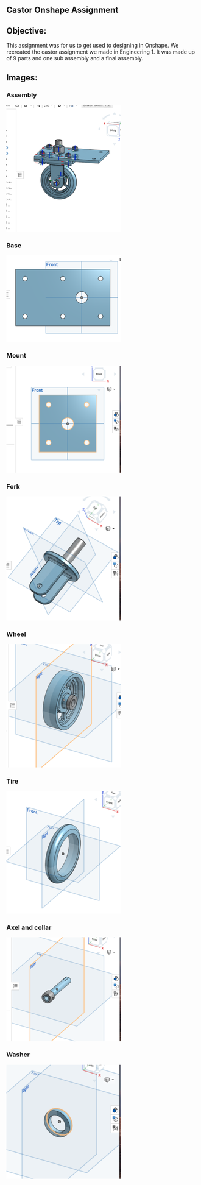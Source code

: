 ## Castor Onshape Assignment
## Objective: 
This assignment was for us to get used to designing in Onshape. We recreated the castor assignment we made in Engineering 1. It was made up of 9 parts and one sub assembly and a final assembly.
## Images:
### Assembly 
<img src= https://github.com/kmcgrat28/basic_onshape_cad/blob/main/images/Screen%20Shot%202020-10-29%20at%201.33.38%20PM.png width="300">

### Base
<img src= https://github.com/kmcgrat28/basic_onshape_cad/blob/main/images/Screen%20Shot%202020-11-05%20at%203.27.04%20PM.png width="300">

### Mount
<img src= https://github.com/kmcgrat28/basic_onshape_cad/blob/main/images/Screen%20Shot%202020-11-05%20at%201.53.46%20PM.png width="300">

### Fork
<img src= https://github.com/kmcgrat28/basic_onshape_cad/blob/main/images/Screen%20Shot%202020-11-05%20at%201.54.21%20PM.png width="300">
 
 ### Wheel
<img src= https://github.com/kmcgrat28/basic_onshape_cad/blob/main/images/Screen%20Shot%202020-11-05%20at%201.55.49%20PM.png width="300">

### Tire
<img src= https://github.com/kmcgrat28/basic_onshape_cad/blob/main/images/Screen%20Shot%202020-11-05%20at%203.32.38%20PM.png width="300">

### Axel and collar
<img src= https://github.com/kmcgrat28/basic_onshape_cad/blob/main/images/Screen%20Shot%202020-11-05%20at%201.56.29%20PM.png width="300">

### Washer
<img src= https://github.com/kmcgrat28/basic_onshape_cad/blob/main/images/Screen%20Shot%202020-11-05%20at%201.57.04%20PM.png width="300">
